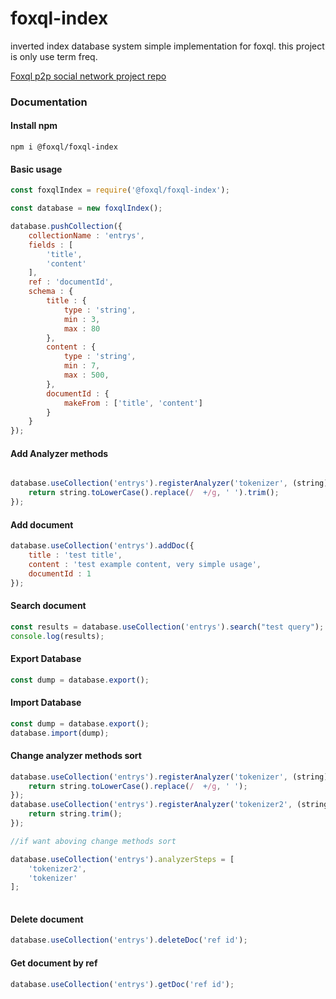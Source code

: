 # foxql-index
inverted index database system simple implementation for foxql.
this project is only use term freq.

[Foxql p2p social network project repo](https://github.com/foxql "Foxql p2p social network project repo")

### Documentation

#### Install npm
```
npm i @foxql/foxql-index
```

#### Basic usage
``` javascript
const foxqlIndex = require('@foxql/foxql-index');

const database = new foxqlIndex();

database.pushCollection({
    collectionName : 'entrys',
    fields : [
        'title',
        'content'
    ],
    ref : 'documentId',
    schema : {
        title : {
            type : 'string',
            min : 3,
            max : 80
        },
        content : {
            type : 'string',
            min : 7,
            max : 500,
        },
        documentId : {
            makeFrom : ['title', 'content']
        }   
    }
});
```

#### Add Analyzer methods
``` javascript

database.useCollection('entrys').registerAnalyzer('tokenizer', (string)=>{
    return string.toLowerCase().replace(/  +/g, ' ').trim();
}); 

```

#### Add document
``` javascript 
database.useCollection('entrys').addDoc({
    title : 'test title',
    content : 'test example content, very simple usage',
    documentId : 1
});
```

#### Search document
``` javascript 
const results = database.useCollection('entrys').search("test query");
console.log(results);
```


#### Export Database
``` javascript
const dump = database.export();
```

#### Import Database
``` javascript
const dump = database.export();
database.import(dump);
```

#### Change analyzer methods sort
``` javascript
database.useCollection('entrys').registerAnalyzer('tokenizer', (string)=>{
    return string.toLowerCase().replace(/  +/g, ' ');
}); 
database.useCollection('entrys').registerAnalyzer('tokenizer2', (string)=>{
    return string.trim();
}); 

//if want aboving change methods sort

database.useCollection('entrys').analyzerSteps = [
    'tokenizer2',
    'tokenizer'
];
    
```

#### Delete document
``` javascript
database.useCollection('entrys').deleteDoc('ref id');
```

#### Get document by ref
``` javascript
database.useCollection('entrys').getDoc('ref id');
```